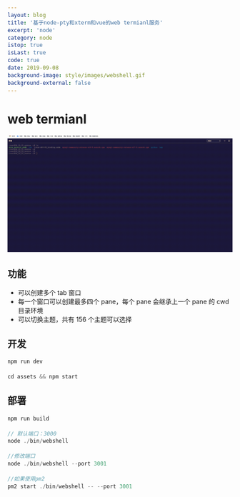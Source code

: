 ```yaml
---
layout: blog
title: '基于node-pty和xterm和vue的web termianl服务'
excerpt: 'node'
category: node
istop: true
isLast: true
code: true
date: 2019-09-08
background-image: style/images/webshell.gif
background-external: false
---
```


# web termianl

![GitHub Logo](style/images/webshell.gif)

## 功能

-   可以创建多个 tab 窗口
-   每一个窗口可以创建最多四个 pane，每个 pane 会继承上一个 pane 的 cwd 目录环境
-   可以切换主题，共有 156 个主题可以选择

## 开发

```js
npm run dev

cd assets && npm start
```

## 部署

```js
npm run build

// 默认端口：3000
node ./bin/webshell

//修改端口
node ./bin/webshell --port 3001

//如果使用pm2
pm2 start ./bin/webshell -- --port 3001
```
